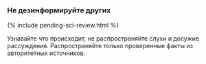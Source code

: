 ### Не дезинформируйте других

{% include pending-sci-review.html %}

Узнавайте что происходит, не распространяйте слухи и досужие рассуждения. Распространяйте только проверенные факты из авторитетных источников.
